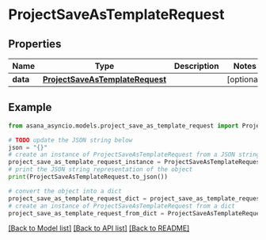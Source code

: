 # ProjectSaveAsTemplateRequest


## Properties

Name | Type | Description | Notes
------------ | ------------- | ------------- | -------------
**data** | [**ProjectSaveAsTemplateRequest**](ProjectSaveAsTemplateRequest.md) |  | [optional] 

## Example

```python
from asana_asyncio.models.project_save_as_template_request import ProjectSaveAsTemplateRequest

# TODO update the JSON string below
json = "{}"
# create an instance of ProjectSaveAsTemplateRequest from a JSON string
project_save_as_template_request_instance = ProjectSaveAsTemplateRequest.from_json(json)
# print the JSON string representation of the object
print(ProjectSaveAsTemplateRequest.to_json())

# convert the object into a dict
project_save_as_template_request_dict = project_save_as_template_request_instance.to_dict()
# create an instance of ProjectSaveAsTemplateRequest from a dict
project_save_as_template_request_from_dict = ProjectSaveAsTemplateRequest.from_dict(project_save_as_template_request_dict)
```
[[Back to Model list]](../README.md#documentation-for-models) [[Back to API list]](../README.md#documentation-for-api-endpoints) [[Back to README]](../README.md)


